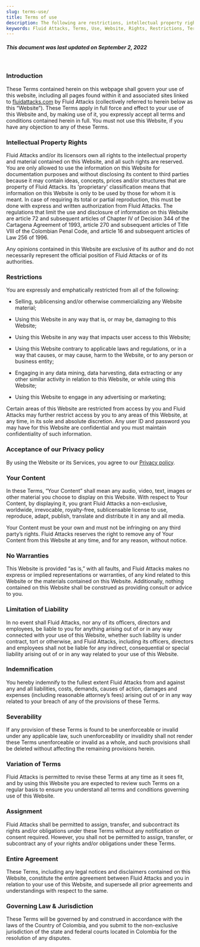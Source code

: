 ```yaml
---
slug: terms-use/
title: Terms of use
description: The following are restrictions, intellectual property rights, limitations, agreements, and all related to the Terms of use of Fluid Attacks website content.
keywords: Fluid Attacks, Terms, Use, Website, Rights, Restrictions, Terms Of Use, Ethical Hacking, Pentesting
---
```


#### *This document was last updated on September 2, 2022*

<br />

### Introduction

These Terms contained herein on this webpage
shall govern your use of this website,
including all pages found within it
and associated sites linked to [fluidattacks.com](../) by Fluid Attacks
(collectively referred to herein below as this “Website”).
These Terms apply in full force and effect
to your use of this Website and,
by making use of it,
you expressly accept all terms and conditions contained herein in full.
You must not use this Website,
if you have any objection to any of these Terms.

### Intellectual Property Rights

Fluid Attacks and/or its licensors own all rights to the intellectual
property and material contained on this Website, and all such rights are
reserved.
You are only allowed to use the information on this Website
for documentation purposes
and without disclosing its content to third parties
because it may contain ideas,
concepts,
prices and/or structures
that are property of Fluid Attacks.
Its 'proprietary' classification means
that information on this Website is only to be used
by those for whom it is meant.
In case of requiring its total or partial reproduction,
this must be done with express and written authorization from Fluid Attacks.
The regulations
that limit the use and disclosure of information on this Website
are article 72
and subsequent articles of Chapter IV of Decision 344
of the Cartagena Agreement of 1993,
article 270
and subsequent articles of Title VIII
of the Colombian Penal Code,
and article 16 and subsequent articles of Law 256 of 1996.

Any opinions contained in this Website are exclusive of its author and
do not necessarily represent the official position of Fluid Attacks or of
its authorities.

### Restrictions

You are expressly and emphatically restricted from all of the following:

- Selling, sublicensing and/or otherwise commercializing any Website
  material;

- Using this Website in any way that is, or may be, damaging to this
  Website;

- Using this Website in any way that impacts user access to this
  Website;

- Using this Website contrary to applicable laws and regulations, or
  in a way that causes, or may cause, harm to the Website, or to any
  person or business entity;

- Engaging in any data mining, data harvesting, data extracting or any
  other similar activity in relation to this Website, or while using
  this Website;

- Using this Website to engage in any advertising or marketing;

Certain areas of this Website are restricted from access by you and
Fluid Attacks may further restrict access by you to any areas of this
Website, at any time, in its sole and absolute discretion. Any user ID
and password you may have for this Website are confidential and you must
maintain confidentiality of such information.

### Acceptance of our Privacy policy

By using the Website or its Services,
you agree to our [Privacy policy](../privacy/).

### Your Content

In these Terms, “Your Content” shall mean any audio, video, text, images
or other material you choose to display on this Website. With respect to
Your Content, by displaying it, you grant Fluid Attacks a
non-exclusive, worldwide, irrevocable, royalty-free, sublicensable
license to use, reproduce, adapt, publish, translate and distribute it
in any and all media.

Your Content must be your own and must not be infringing on any third
party’s rights. Fluid Attacks reserves the right to remove any of Your
Content from this Website at any time, and for any reason, without
notice.

### No Warranties

This Website is provided “as is,” with all faults, and Fluid Attacks
makes no express or implied representations or warranties, of any kind
related to this Website or the materials contained on this Website.
Additionally, nothing contained on this Website shall be construed as
providing consult or advice to you.

### Limitation of Liability

In no event shall Fluid Attacks, nor any of its officers, directors
and employees, be liable to you for anything arising out of or in any
way connected with your use of this Website, whether such liability is
under contract, tort or otherwise, and Fluid Attacks, including its
officers, directors and employees shall not be liable for any indirect,
consequential or special liability arising out of or in any way related
to your use of this Website.

### Indemnification

You hereby indemnify to the fullest extent Fluid Attacks from and
against any and all liabilities, costs, demands, causes of action,
damages and expenses (including reasonable attorney’s fees) arising out
of or in any way related to your breach of any of the provisions of
these Terms.

### Severability

If any provision of these Terms is found to be unenforceable or invalid
under any applicable law, such unenforceability or invalidity shall not
render these Terms unenforceable or invalid as a whole, and such
provisions shall be deleted without affecting the remaining provisions
herein.

### Variation of Terms

Fluid Attacks is permitted to revise these Terms at any time as it
sees fit, and by using this Website you are expected to review such
Terms on a regular basis to ensure you understand all terms and
conditions governing use of this Website.

### Assignment

Fluid Attacks shall be permitted to assign, transfer, and subcontract
its rights and/or obligations under these Terms without any notification
or consent required. However, you shall not be permitted to assign,
transfer, or subcontract any of your rights and/or obligations under
these Terms.

### Entire Agreement

These Terms, including any legal notices and disclaimers contained on
this Website, constitute the entire agreement between Fluid Attacks
and you in relation to your use of this Website, and supersede all prior
agreements and understandings with respect to the same.

### Governing Law & Jurisdiction

These Terms will be governed by and construed in accordance with the
laws of the Country of Colombia, and you submit to the non-exclusive
jurisdiction of the state and federal courts located in Colombia for the
resolution of any disputes.

